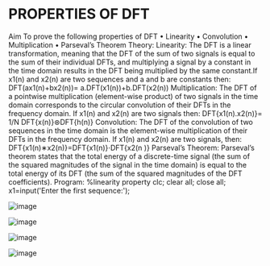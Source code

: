 # PROPERTIES OF DFT
Aim
To prove the following properties of DFT
•	Linearity
•	Convolution
•	Multiplication
•	Parseval’s Theorem
Theory:
Linearity:
The DFT is a linear transformation, meaning that the DFT of the sum of two signals is equal to the sum of their individual DFTs, and multiplying a signal by a constant in the time domain results in the DFT being multiplied by the same constant.If x1(n) and x2(n) are two sequences and a and b are constants then:
DFT(ax1(n)+bx2(n))= a.DFT(x1(n))+b.DFT(x2(n))
Multiplication:
The DFT of a pointwise multiplication (element-wise product) of two signals in the time domain corresponds to the circular convolution of their DFTs in the frequency domain. If x1(n) and x2(n) are two signals then:
DFT{x1(n).x2(n)}= 1/N DFT{x(n)}⊛DFT{h(n)}
Convolution:
The DFT of the convolution of two sequences in the time domain is the element-wise multiplication of their DFTs in the frequency domain. If x1(n) and x2(n) are two signals, then:
DFT{x1(n)∗x2(n)}=DFT{x1(n)}⋅DFT{x2(n )}
Parseval’s Theorem:
Parseval’s theorem states that the total energy of a discrete-time signal (the sum of the squared magnitudes of the signal in the time domain) is equal to the total energy of its DFT (the sum of the squared magnitudes of the DFT coefficients).
Program:
%linearity property clc;
clear all; close all;
x1=input('Enter the first sequence:');

![image](https://github.com/user-attachments/assets/56c08b61-14e0-4a23-af94-74e8419b1aa2)

![image](https://github.com/user-attachments/assets/95050e0c-ca48-4c39-b483-212d89cb5585)

![image](https://github.com/user-attachments/assets/46e4844c-10fd-4e28-a07b-78fb3cb69f0c)

![image](https://github.com/user-attachments/assets/12fa1cf7-34ee-49e1-b995-0faebe73dead)






